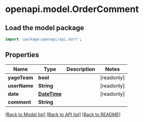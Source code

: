 # openapi.model.OrderComment

## Load the model package
```dart
import 'package:openapi/api.dart';
```

## Properties
Name | Type | Description | Notes
------------ | ------------- | ------------- | -------------
**yagoTeam** | **bool** |  | [readonly] 
**userName** | **String** |  | [readonly] 
**date** | [**DateTime**](DateTime.md) |  | [readonly] 
**comment** | **String** |  | 

[[Back to Model list]](../README.md#documentation-for-models) [[Back to API list]](../README.md#documentation-for-api-endpoints) [[Back to README]](../README.md)


